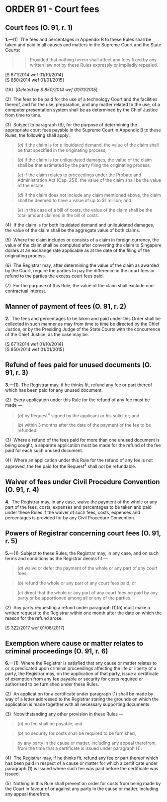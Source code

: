 # ORDER 91 - Court fees

## Court fees (O. 91, r. 1)

**1.**—(1)  The fees and percentages in Appendix B to these Rules shall be taken and paid in all causes and matters in the Supreme Court and the State Courts:

>

>>Provided that nothing herein shall affect any fees fixed by any written law not by these Rules expressly or impliedly repealed.  
<div class="amendNote">[S 671/2014 wef 01/10/2014]</div>  
<div class="amendNote">[S 850/2014 wef 01/01/2015]</div>

(1A)  [_Deleted by S 850/2014 wef 01/01/2015_]



(2)  The fees to be paid for the use of a technology Court and the facilities thereof, and for the use, preparation, and any matter related to the use, of a computer presentation system shall be as determined by the Chief Justice from time to time.



(3)  Subject to paragraph (6), for the purpose of determining the appropriate court fees payable in the Supreme Court in Appendix B to these Rules, the following shall apply:

>(_a_) if the claim is for a liquidated demand, the value of the claim shall be that specified in the originating process;

>(_b_) if the claim is for unliquidated damages, the value of the claim shall be that estimated by the party filing the originating process;

>(_c_) if the claim relates to proceedings under the Probate and Administration Act (Cap. 251), the value of the claim shall be the value of the estate;

>(_d_) if the claim does not include any claim mentioned above, the claim shall be deemed to have a value of up to $1 million; and

>(_e_) in the case of a bill of costs, the value of the claim shall be the total amount claimed in the bill of costs.



(4)  If the claim is for both liquidated demand and unliquidated damages, the value of the claim shall be the aggregate value of both claims.



(5)  Where the claim includes or consists of a claim in foreign currency, the value of the claim shall be computed after converting the claim to Singapore dollars at an exchange rate applicable as at the date of the filing of the originating process.



(6)  The Registrar may, after determining the value of the claim as awarded by the Court, require the parties to pay the difference in the court fees or refund to the parties the excess court fees paid.



(7)  For the purpose of this Rule, the value of the claim shall exclude non-contractual interest.

## Manner of payment of fees (O. 91, r. 2)

**2.**  The fees and percentages to be taken and paid under this Order shall be collected in such manner as may from time to time be directed by the Chief Justice, or by the Presiding Judge of the State Courts with the concurrence of the Chief Justice, as the case may be.

<div class="amendNote">[S 671/2014 wef 01/10/2014]</div>

<div class="amendNote">[S 850/2014 wef 01/01/2015]</div>

## Refund of fees paid for unused documents (O. 91, r. 3)

**3.**—(1)  The Registrar may, if he thinks fit, refund any fee or part thereof which has been paid for any unused document.



(2)  Every application under this Rule for the refund of any fee must be made —

>(_a_) by Request<sup>4</sup> signed by the applicant or his solicitor; and

>(_b_) within 3 months after the date of the payment of the fee to be refunded.



(3)  Where a refund of the fees paid for more than one unused document is being sought, a separate application must be made for the refund of the fee paid for each such unused document.



(4)  Where an application under this Rule for the refund of any fee is not approved, the fee paid for the Request<sup>4</sup> shall not be refundable.

## Waiver of fees under Civil Procedure Convention (O. 91, r. 4)

**4.**  The Registrar may, in any case, waive the payment of the whole or any part of the fees, costs, expenses and percentages to be taken and paid under these Rules if the waiver of such fees, costs, expenses and percentages is provided for by any Civil Procedure Convention.

## Powers of Registrar concerning court fees (O. 91, r. 5)

**5.**—(1)  Subject to these Rules, the Registrar may, in any case, and on such terms and conditions as the Registrar deems fit —

>(_a_) waive or defer the payment of the whole or any part of any court fees;

>(_b_) refund the whole or any part of any court fees paid; or

>(_c_) direct that the whole or any part of any court fees be paid by any party or be apportioned among all or any of the parties.



(2)  Any party requesting a refund under paragraph (1)(_b_) must make a written request to the Registrar within one month after the date on which the reason for the refund arose.  
<div class="amendNote">[S 322/2017 wef 01/08/2017]</div>

## Exemption where cause or matter relates to criminal proceedings (O. 91, r. 6)

**6.**—(1)  Where the Registrar is satisfied that any cause or matter relates to or is predicated upon criminal proceedings affecting the life or liberty of a party, the Registrar may, on the application of that party, issue a certificate of exemption from any fee payable or security for costs required or authorised to be furnished under these Rules.



(2)  An application for a certificate under paragraph (1) shall be made by way of a letter addressed to the Registrar stating the grounds on which the application is made together with all necessary supporting documents.



(3)  Notwithstanding any other provision in these Rules —

>(_a_) no fee shall be payable; and

>(_b_) no security for costs shall be required to be furnished,

>by any party in the cause or matter, including any appeal therefrom, from the time that a certificate is issued under paragraph (1).



(4)  The Registrar may, if he thinks fit, refund any fee or part thereof which has been paid in respect of a cause or matter for which a certificate under paragraph (1) is issued where such fee was paid before the certificate was issued.



(5)  Nothing in this Rule shall prevent an order for costs from being made by the Court in favour of or against any party in the cause or matter, including any appeal therefrom.
